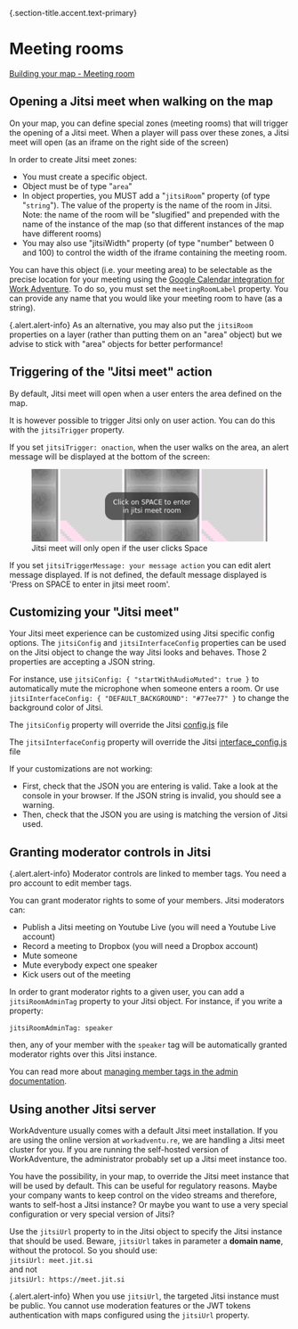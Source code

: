 {.section-title.accent.text-primary}
# Meeting rooms

[Building your map - Meeting room](https://www.youtube.com/watch?v=cN9VMWHN0eo)

## Opening a Jitsi meet when walking on the map

On your map, you can define special zones (meeting rooms) that will trigger the opening of a Jitsi meet. When a player will pass over these zones, a Jitsi meet will open (as an iframe on the right side of the screen)

In order to create Jitsi meet zones:

* You must create a specific object.
* Object must be of type "`area`"
* In object properties, you MUST add a "`jitsiRoom`" property (of type "`string`"). The value of the property is the name of the room in Jitsi. Note: the name of the room will be "slugified" and prepended with the name of the instance of the map (so that different instances of the map have different rooms)
* You may also use "jitsiWidth" property (of type "number" between 0 and 100) to control the width of the iframe containing the meeting room.

You can have this object (i.e. your meeting area) to be selectable as the precise location for your meeting using the [Google Calendar integration for Work Adventure](/integrations/google-calendar). To do so, you must set the `meetingRoomLabel` property. You can provide any name that you would like your meeting room to have (as a string).

{.alert.alert-info}
As an alternative, you may also put the `jitsiRoom` properties on a layer (rather than putting them on an "area" object)
but we advise to stick with "area" objects for better performance!

## Triggering of the "Jitsi meet" action

By default, Jitsi meet will open when a user enters the area defined on the map.

It is however possible to trigger Jitsi only on user action. You can do this with the `jitsiTrigger` property.

If you set `jitsiTrigger: onaction`, when the user walks on the area, an alert message will be displayed at the bottom of the screen:

<figure class="figure">
    <img src="images/click_space_jitsi.png" class="figure-img img-fluid rounded" alt="" />
    <figcaption class="figure-caption">Jitsi meet will only open if the user clicks Space</figcaption>
</figure>

If you set `jitsiTriggerMessage: your message action` you can edit alert message displayed. If is not defined, the default message displayed is 'Press on SPACE to enter in jitsi meet room'.

## Customizing your "Jitsi meet"

Your Jitsi meet experience can be customized using Jitsi specific config options. The `jitsiConfig` and `jitsiInterfaceConfig` properties can be used on the Jitsi object to change the way Jitsi looks and behaves. Those 2 properties are accepting a JSON string.

For instance, use `jitsiConfig: { "startWithAudioMuted": true }` to automatically mute the microphone when someone enters a room. Or use `jitsiInterfaceConfig: { "DEFAULT_BACKGROUND": "#77ee77" }` to change the background color of Jitsi.

The `jitsiConfig` property will override the Jitsi [config.js](https://github.com/jitsi/jitsi-meet/blob/master/config.js) file

The `jitsiInterfaceConfig` property will override the Jitsi [interface_config.js](https://github.com/jitsi/jitsi-meet/blob/master/interface_config.js) file

<div class="alert alert-warning">If your customizations are not working:
<ul>
<li>First, check that the JSON you are entering is valid. Take a look at the console in your browser. If the JSON string is invalid, you should see a warning.</li>
<li>Then, check that the JSON you are using is matching the version of Jitsi used.</li>
</ul>
</div>

## Granting moderator controls in Jitsi

{.alert.alert-info}
Moderator controls are linked to member tags. You need a pro account to edit member tags.

You can grant moderator rights to some of your members. Jitsi moderators can:

*   Publish a Jitsi meeting on Youtube Live (you will need a Youtube Live account)
*   Record a meeting to Dropbox (you will need a Dropbox account)
*   Mute someone
*   Mute everybody expect one speaker
*   Kick users out of the meeting

In order to grant moderator rights to a given user, you can add a `jitsiRoomAdminTag` property to your Jitsi object. For instance, if you write a property:

    jitsiRoomAdminTag: speaker

then, any of your member with the `speaker` tag will be automatically granted moderator rights over this Jitsi instance.

You can read more about [managing member tags in the admin documentation](/admin-guide/manage-members).

## Using another Jitsi server

WorkAdventure usually comes with a default Jitsi meet installation. If you are using the online version at `workadventu.re`, we are handling a Jitsi meet cluster for you. If you are running the self-hosted version of WorkAdventure, the administrator probably set up a Jitsi meet instance too.

You have the possibility, in your map, to override the Jitsi meet instance that will be used by default. This can be useful for regulatory reasons. Maybe your company wants to keep control on the video streams and therefore, wants to self-host a Jitsi instance? Or maybe you want to use a very special configuration or very special version of Jitsi?

Use the `jitsiUrl` property to in the Jitsi object to specify the Jitsi instance that should be used. Beware, `jitsiUrl` takes in parameter a **domain name**, without the protocol. So you should use:  
`jitsiUrl: meet.jit.si`  
and not  
`jitsiUrl: https://meet.jit.si`

{.alert.alert-info}
When you use `jitsiUrl`, the targeted Jitsi instance must be public. You cannot use moderation features or the JWT 
tokens authentication with maps configured using the `jitsiUrl` property.
